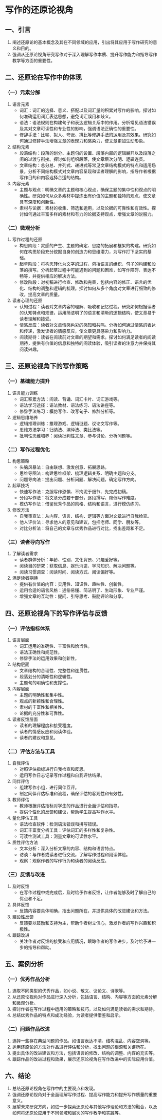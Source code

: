# 写作的还原论视角

## 一、引言
1. 阐述还原论的基本概念及其在不同领域的应用，引出将其应用于写作研究的意义和目的。
2. 强调从还原论视角研究写作对于深入理解写作本质、提升写作能力和指导写作教学等方面的重要性。

## 二、还原论在写作中的体现

### （一）元素分解
1. 语言元素
    - 词汇：词汇的选择、意义、搭配以及词汇量的积累对写作的影响。探讨如何准确运用词汇表达思想，避免词汇误用和歧义。
    - 语法：语法规则在构建句子和表达逻辑关系中的作用。分析常见语法错误及其对文章可读性和专业性的影响，强调语法正确性的重要性。
    - 修辞手法：比喻、拟人、夸张、排比等修辞手法的运用及其效果。研究如何通过修辞手法增强文章的表现力和感染力，使文章更加生动形象。
2. 结构元素
    - 段落结构：段落的划分、主题句的设置、段落内部的逻辑展开以及段落之间的过渡与衔接。探讨如何组织段落，使文章层次分明、逻辑连贯。
    - 文章结构：总分总、并列式、递进式等常见文章结构模式的特点和适用场景。分析不同结构模式对文章内容呈现和读者理解的影响，指导作者根据写作目的和内容选择合适的结构。
3. 内容元素
    - 主题与观点：明确文章的主题和核心观点，确保主题的集中性和观点的明确性。研究如何从众多素材中提炼出有价值的主题和独特的观点，使文章具有深度和创新性。
    - 素材与论据：素材的收集、筛选和运用，以及论据的可靠性和有效性。探讨如何通过丰富多样的素材和有力的论据支持观点，增强文章的说服力。

### （二）微观分析
1. 写作过程的还原
    - 构思阶段：灵感的产生、主题的确定、思路的拓展和框架的构建。研究如何在构思阶段充分挖掘自身的创造力和思维潜力，为写作打下坚实的基础。
    - 起草阶段：将构思转化为文字的过程，包括语言的组织、句子的构建和段落的撰写。分析起草过程中可能遇到的问题和困难，如写作障碍、表达不畅等，并提供相应的解决方法。
    - 修改阶段：对初稿进行检查、修改和完善，包括内容的修正、语言的优化、结构的调整和逻辑的梳理。探讨如何从多个角度对文章进行细致的修改，提高文章的质量。
2. 读者心理的还原
    - 认知过程：读者对文章内容的理解、吸收和记忆过程。研究如何根据读者的认知特点和规律，运用简洁明了的语言和清晰的逻辑结构，使文章易于读者理解和接受。
    - 情感反应：读者对文章情感色彩的感知和共鸣。分析如何通过情感的表达和传递，激发读者的情感反应，使文章更具感染力和影响力。
    - 阅读期待：读者在阅读前对文章的期望和需求。探讨如何满足读者的阅读期待，提供有价值的信息和独特的阅读体验，吸引读者的注意力并保持其阅读兴趣。

## 三、还原论视角下的写作策略

### （一）基础能力提升
1. 语言能力训练
    - 词汇积累方法：阅读、背诵、词汇卡片、词汇游戏等。
    - 语法学习途径：语法教材、语法练习、语法讲座等。
    - 修辞手法练习：模仿写作、改写句子、修辞分析等。
2. 逻辑思维培养
    - 逻辑推理训练：推理游戏、逻辑谜题、议论文写作等。
    - 思维方法学习：归纳法、演绎法、类比法等。
    - 批判性思维培养：阅读批判性文章、参与讨论、分析问题等。

### （二）写作过程优化
1. 构思策略
    - 头脑风暴法：自由联想、激发创意、拓展思路。
    - 思维导图法：构建思维框架、梳理逻辑关系、明确主题和分支。
    - 问题导向法：提出问题、分析问题、解决问题，确定写作方向。
2. 起草技巧
    - 快速写作法：克服写作恐惧、不拘泥于细节、先完成初稿。
    - 分段写作法：将文章分成若干部分，逐段撰写，降低写作难度。
    - 模仿写作法：借鉴优秀作品的风格、结构和语言，进行模仿练习。
3. 修改方法
    - 自我审查法：从内容、语言、结构、逻辑等方面对文章进行自我检查。
    - 他人评价法：寻求他人的意见和建议，包括老师、同学、朋友等。
    - 对比分析法：将自己的文章与优秀作品进行对比，找出差距和不足。

### （三）读者导向写作
1. 了解读者需求
    - 读者群体分析：年龄、性别、文化背景、兴趣爱好等。
    - 阅读目的研究：获取信息、娱乐消遣、学习知识、解决问题等。
    - 阅读习惯调查：阅读时间、阅读方式、阅读偏好等。
2. 满足读者期待
    - 提供有价值的内容：实用性、知识性、趣味性、创新性。
    - 运用合适的语言风格：通俗易懂、简洁明了、生动形象、专业严谨。
    - 增强文章的互动性：提问、引导思考、鼓励评论和分享。

## 四、还原论视角下的写作评估与反馈

### （一）评估指标体系
1. 语言层面
    - 词汇运用的准确性、丰富性和恰当性。
    - 语法正确性和规范性。
    - 修辞手法的运用效果和创新性。
2. 结构层面
    - 文章结构的合理性、完整性和连贯性。
    - 段落划分的清晰性和逻辑性。
    - 主题句的明确性和支撑性。
3. 内容层面
    - 主题的明确性和集中性。
    - 观点的新颖性和合理性。
    - 素材的丰富性和相关性。
    - 论据的充分性和可靠性。
4. 读者反馈层面
    - 读者的理解程度和接受程度。
    - 读者的情感反应和阅读体验。
    - 读者的建议和意见。

### （二）评估方法与工具
1. 自我评估
    - 对照评估指标进行自我检查和反思。
    - 运用写作日志记录写作过程和自我评估结果。
2. 同伴评估
    - 组建写作小组，进行同伴互评。
    - 制定同伴评估标准和流程，确保评估的客观性和有效性。
3. 教师评估
    - 教师根据评估指标对学生的作品进行全面评估和指导。
    - 提供个性化的反馈和建议，帮助学生提高写作水平。
4. 量化评估工具
    - 语法检查软件：检测语法错误和拼写错误。
    - 词汇丰富度分析工具：评估词汇的多样性和复杂性。
    - 可读性测试工具：测量文章的可读性水平。
5. 质性评估方法
    - 文本分析：深入分析文章的内容、结构和语言特点。
    - 访谈：与作者或读者进行交流，了解写作过程和阅读体验。
    - 观察：观察作者的写作行为和读者的阅读反应。

### （三）反馈与改进
1. 及时反馈
    - 在写作过程中或完成后，及时给予作者反馈，让作者能够及时了解自己的优点和不足。
2. 具体反馈
    - 反馈内容要具体明确，指出问题所在，并提供具体的改进建议和方法。
3. 建设性反馈
    - 反馈要以鼓励和支持为主，帮助作者树立信心，激发作者的写作兴趣和积极性。
4. 跟踪改进
    - 关注作者对反馈的接受和应用情况，跟踪作者的写作进步，及时给予进一步的指导和帮助。

## 五、案例分析

### （一）优秀作品分析
1. 选取不同类型的优秀作品，如小说、散文、议论文、诗歌等。
2. 从还原论视角对作品进行深入分析，包括语言、结构、内容等方面的元素分解和微观分析。
3. 探讨作者在写作过程中运用的策略和技巧，以及如何满足读者的需求和期待。
4. 总结优秀作品的特点和成功经验，为读者提供借鉴和启示。

### （二）问题作品改进
1. 选择一些存在典型问题的作品，如语言表达不清、结构混乱、内容空洞等。
2. 运用还原论的方法对作品进行评估和分析，找出问题的根源和关键所在。
3. 提出具体的改进建议和方法，包括语言的修改、结构的调整、内容的充实等。
4. 跟踪作品的改进过程和效果，展示还原论视角在写作改进中的实际应用价值。

## 六、结论
1. 总结还原论视角在写作中的主要观点和发现。
2. 强调还原论视角对于全面理解写作过程、提高写作能力和提升写作质量的重要意义。
3. 展望未来研究方向，如进一步探索还原论与其他写作理论和方法的融合，以及如何将还原论应用于不同领域和层次的写作教学和实践等。
